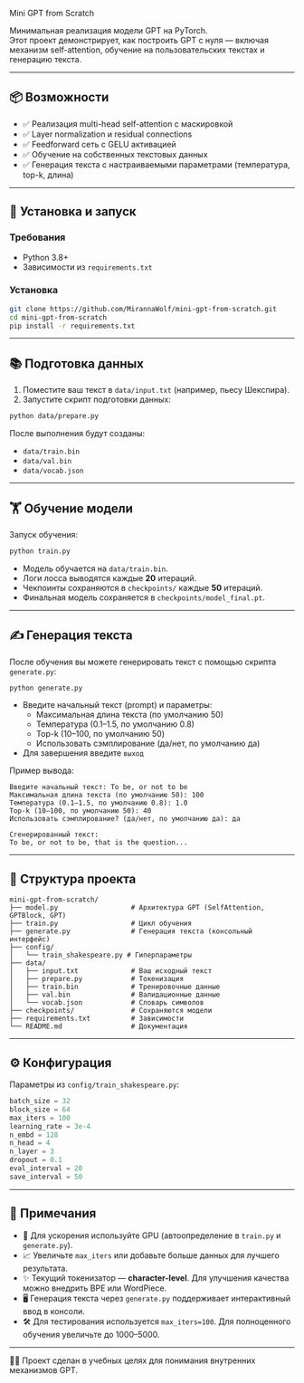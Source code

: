 Mini GPT from Scratch

Минимальная реализация модели GPT на PyTorch.  
Этот проект демонстрирует, как построить GPT с нуля — включая механизм self-attention, обучение на пользовательских текстах и генерацию текста.

---

## 📦 Возможности

- ✅ Реализация multi-head self-attention с маскировкой
- ✅ Layer normalization и residual connections
- ✅ Feedforward сеть с GELU активацией
- ✅ Обучение на собственных текстовых данных
- ✅ Генерация текста с настраиваемыми параметрами (температура, top-k, длина)

---

## 🚀 Установка и запуск

### Требования

- Python 3.8+
- Зависимости из `requirements.txt`

### Установка

```bash
git clone https://github.com/MirannaWolf/mini-gpt-from-scratch.git
cd mini-gpt-from-scratch
pip install -r requirements.txt
```

---

## 📚 Подготовка данных

1. Поместите ваш текст в `data/input.txt` (например, пьесу Шекспира).
2. Запустите скрипт подготовки данных:

```bash
python data/prepare.py
```

После выполнения будут созданы:

- `data/train.bin`
- `data/val.bin`
- `data/vocab.json`

---

## 🏋️ Обучение модели

Запуск обучения:

```bash
python train.py
```

- Модель обучается на `data/train.bin`.
- Логи лосса выводятся каждые **20** итераций.
- Чекпоинты сохраняются в `checkpoints/` каждые **50** итераций.
- Финальная модель сохраняется в `checkpoints/model_final.pt`.

---

## ✍️ Генерация текста

После обучения вы можете генерировать текст с помощью скрипта `generate.py`:

```bash
python generate.py
```

- Введите начальный текст (prompt) и параметры:
  - Максимальная длина текста (по умолчанию 50)
  - Температура (0.1–1.5, по умолчанию 0.8)
  - Top-k (10–100, по умолчанию 50)
  - Использовать сэмплирование (да/нет, по умолчанию да)
- Для завершения введите `выход`

Пример вывода:

```
Введите начальный текст: To be, or not to be
Максимальная длина текста (по умолчанию 50): 100
Температура (0.1–1.5, по умолчанию 0.8): 1.0
Top-k (10–100, по умолчанию 50): 40
Использовать сэмплирование? (да/нет, по умолчанию да): да

Сгенерированный текст:
To be, or not to be, that is the question...
```

---

## 📂 Структура проекта

```
mini-gpt-from-scratch/
├── model.py                  # Архитектура GPT (SelfAttention, GPTBlock, GPT)
├── train.py                  # Цикл обучения
├── generate.py               # Генерация текста (консольный интерфейс)
├── config/
│   └── train_shakespeare.py # Гиперпараметры
├── data/
│   ├── input.txt             # Ваш исходный текст
│   ├── prepare.py            # Токенизация
│   ├── train.bin             # Тренировочные данные
│   ├── val.bin               # Валидационные данные
│   └── vocab.json            # Словарь символов
├── checkpoints/              # Сохраняются модели
├── requirements.txt          # Зависимости
└── README.md                 # Документация
```

---

## ⚙️ Конфигурация

Параметры из `config/train_shakespeare.py`:

```python
batch_size = 32
block_size = 64
max_iters = 100
learning_rate = 3e-4
n_embd = 128
n_head = 4
n_layer = 3
dropout = 0.1
eval_interval = 20
save_interval = 50
```

---

## 📝 Примечания

- 🔋 Для ускорения используйте GPU (автоопределение в `train.py` и `generate.py`).
- 📈 Увеличьте `max_iters` или добавьте больше данных для лучшего результата.
- ✨ Текущий токенизатор — **character-level**. Для улучшения качества можно внедрить BPE или WordPiece.
- 🖥️ Генерация текста через `generate.py` поддерживает интерактивный ввод в консоли.
- 🛠️ Для тестирования используется `max_iters=100`. Для полноценного обучения увеличьте до 1000–5000.

---

👨‍💻 Проект сделан в учебных целях для понимания внутренних механизмов GPT.
